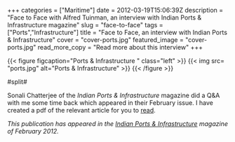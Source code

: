 +++
categories = ["Maritime"]
date = 2012-03-19T15:06:39Z
description = "Face to Face with Alfred Tuinman, an interview with Indian Ports & Infrastructure magazine"
slug = "face-to-face"
tags = ["Ports","Infrastructure"]
title = "Face to Face, an interview with Indian Ports & Infrastructure"
cover = "cover-ports.jpg"
featured_image = "cover-ports.jpg"
read_more_copy = "Read more about this interview"
+++

{{< figure figcaption="Ports & Infrastructure " class="left" >}}
	{{< img src=  "ports.jpg" alt="Ports & Infrastructure" >}}
{{< /figure >}}

#split#


Sonali Chatterjee of the *Indian Ports & Infrastructure* magazine did a Q&A with me some time back which appeared in their February issue. I have created a pdf of the relevant article for you to [read](https://images.ourmaninindia.com/Ports-Infrastructure.pdf).


*This publication has appeared in the [Indian Ports & Infrastructure](http://www.ports-mag.com/) magazine of February 2012.*
